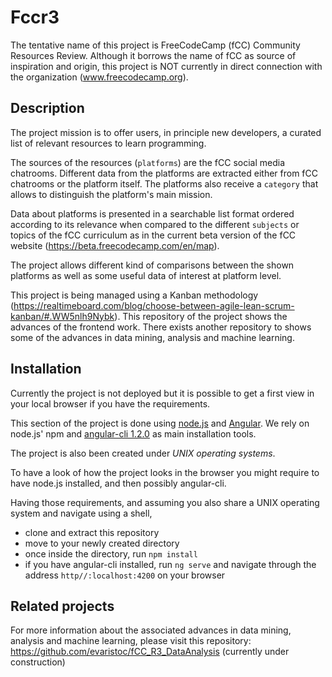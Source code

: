 # Fccr3

The tentative name of this project is FreeCodeCamp (fCC) Community Resources Review. Although it borrows the name of fCC as source of inspiration and origin, this project is NOT currently in direct connection with the organization (www.freecodecamp.org).

## Description

The project mission is to offer users, in principle new developers, a curated list of relevant resources to learn programming.

The sources of the resources (`platforms`) are the fCC social media chatrooms. Different data from the platforms are extracted either from fCC chatrooms or the platform itself. The platforms also receive a `category` that allows to distinguish the platform's main mission. 

Data about platforms is presented in a searchable list format ordered according to its relevance when compared to the different `subjects` or topics of the fCC curriculum as in the current beta version of the fCC website (https://beta.freecodecamp.com/en/map).

The project allows different kind of comparisons between the shown platforms as well as some useful data of interest at platform level.

This project is being managed using a Kanban methodology (https://realtimeboard.com/blog/choose-between-agile-lean-scrum-kanban/#.WW5nlh9Nybk). This repository of the project shows the advances of the frontend work. There exists another repository to shows some of the advances in data mining, analysis and machine learning.

## Installation

Currently the project is not deployed but it is possible to get a first view in your local browser if you have the requirements.

This section of the project is done using [node.js](https://nodejs.org/en/) and [Angular](https://angular.io/). We rely on node.js' npm and [angular-cli 1.2.0](https://github.com/angular/angular-cli) as main installation tools.

The project is also been created under *UNIX operating systems*.

To have a look of how the project looks in the browser you might require to have node.js installed, and then possibly angular-cli.

Having those requirements, and assuming you also share a UNIX operating system and navigate using a shell,
* clone and extract this repository
* move to your newly created directory
* once inside the directory, run `npm install`
* if you have angular-cli installed, run `ng serve` and navigate through the address `http//:localhost:4200` on your browser

## Related projects

For more information about the associated advances in data mining, analysis and machine learning, please visit this repository: https://github.com/evaristoc/fCC_R3_DataAnalysis (currently under construction)
